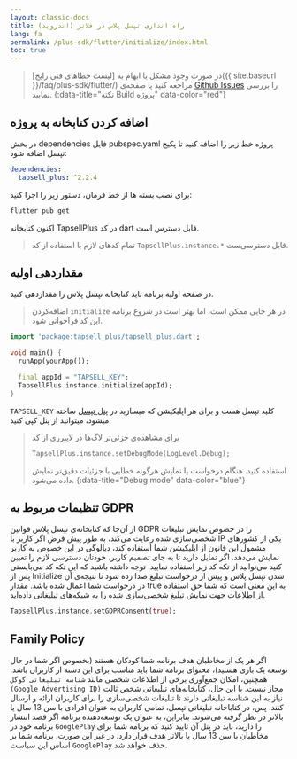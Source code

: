 ```yaml
---
layout: classic-docs
title: راه اندازی تپسل پلاس در فلاتر (اندروید)
lang: fa
permalink: /plus-sdk/flutter/initialize/index.html
toc: true
---
```



> در صورت وجود مشکل یا ابهام به [لیست خطاهای فنی رایج]({{ site.baseurl }}/faq/plus-sdk/flutter/) مراجعه کنید یا صفحه‌ی [Github Issues](https://github.com/tapsellorg/TapsellPlusSDK-FlutterPlugin/issues?q=is%3Aissue) را بررسی نمایید.
{:data-title="نکته Build پروژه" data-color="red"}

## اضافه کردن کتابخانه به پروژه
در بخش dependencies فایل pubspec.yaml پروژه خط زیر را اضافه کنید تا پکیج تپسل اضافه شود:

```yaml
dependencies:
  tapsell_plus: ^2.2.4
```


برای نصب بسته ها از خط فرمان، دستور زیر را اجرا کنید:

```bash
flutter pub get
```

اکنون کتابخانه TapsellPlus در کد dart قابل دسترس است.


> تمام کد‌های لازم با استفاده از کد `TapsellPlus.instance.*` قابل دسترسی‌ست.

## مقداردهی اولیه

در صفحه اولیه برنامه باید کتابخانه تپسل پلاس را مقداردهی کنید.

> اضافه‌کردن `initialize` در هر جایی ممکن است، اما بهتر است در شروع برنامه این کد فراخوانی شود.

```dart
import 'package:tapsell_plus/tapsell_plus.dart';

void main() {
  runApp(yourApp());

  final appId = "TAPSELL_KEY";
  TapsellPlus.instance.initialize(appId);
}
```

`TAPSELL_KEY` کلید تپسل هست و برای هر اپلیکیشن که میسازید در [پنل تپسل](https://dashboard.tapsell.ir/) ساخته میشود، میتوانید از پنل کپی کنید.

> برای مشاهده‌ی جزئی‌تر لاگ‌ها در لایبرری از کد
> 
> ```dart
> TapsellPlus.instance.setDebugMode(LogLevel.Debug);
> ```
> استفاده کنید. هنگام درخواست یا نمایش هرگونه خطایی با جزئیات دقیق‌تر نمایش داده می‌شود.
{:data-title="Debug mode" data-color="blue"}

## تنظیمات مربوط به GDPR
از آن‌جا که کتابخانه‌ی تپسل پلاس قوانین GDPR را در خصوص نمایش تبلیغات شخصی‌سازی شده رعایت می‌کند، به طور پیش فرض اگر کاربر با IP یکی از کشورهای مشمول این قانون از اپلیکیشن شما استفاده کند، دیالوگی در این خصوص به کاربر نمایش می‌دهد. اگر تمایل دارید تا به جای تصمیم کاربر، خودتان دسترسی لازم را تعیین کنید می‌توانید از تکه کد زیر استفاده نمایید. توجه داشته باشید که این تکه کد می‌بایستی پس از Initialize شدن تپسل پلاس و پیش از درخواست تبلیغ صدا زده شود تا نتیجه‌ی آن در درخواست شما اعمال شده باشد. مقدار true‌ به این معنی است که شما حق استفاده از اطلاعات جهت نمایش تبلیغ شخصی‌سازی شده را به شبکه‌های تبلیغاتی داده‌اید.

```dart
TapsellPlus.instance.setGDPRConsent(true);
```

## Family Policy

اگر هر یک از مخاطبان هدف برنامه شما کودکان هستند (بخصوص اگر شما در حال توسعه یک بازی هستید)، محتوای برنامه شما باید مناسب برای این دسته از کاربران باشد. همچنین، امکان جمع‌آوری برخی از اطلاعات شخصی مانند `شناسه تبلیغاتی گوگل (Google Advertising ID)` مجاز نیست. با این حال، کتابخانه‌های تبلیغاتی شخص ثالت نیاز به این شناسه تبلیغاتی دارند تا تبلیغات شخصی‌سازی را برای کاربران ارائه و ارسال کنند.
پس، در کتاباخانه تبلیغاتی تپسل، تمامی کاربران به عنوان افرادی با سن 13 سال یا بالاتر در نظر گرفته می‌شوند. بنابراین، به عنوان یک توسعه‌دهنده برنامه اگر قصد انتشار برنامه خود در `GooglePlay` را دارید، باید در پنل آن تایید کنید که برنامه شما برای مخاطبان با سن 13 سال یا بالاتر هدف قرار دارد. در غیر این صورت، برنامه شما بر اساس این سیاست `GooglePlay` حذف خواهد شد.

